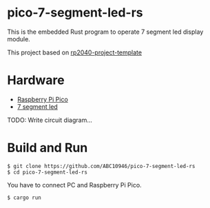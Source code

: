# pico-7-segment-led-rs

This is the embedded Rust program to operate 7 segment led display module.

This project based on [rp2040-project-template](https://github.com/rp-rs/rp2040-project-template)

# Hardware

- [Raspberry Pi Pico](https://www.raspberrypi.com/products/raspberry-pi-pico/)
- [7 segment led](https://akizukidenshi.com/catalog/g/gI-15752/)

TODO: Write circuit diagram...

# Build and Run

```
$ git clone https://github.com/ABC10946/pico-7-segment-led-rs
$ cd pico-7-segment-led-rs
```

You have to connect PC and Raspberry Pi Pico.

```
$ cargo run
```
